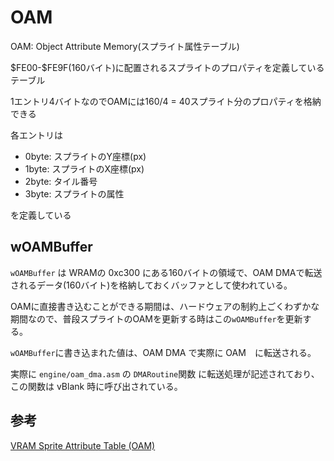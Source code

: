# OAM

OAM: Object Attribute Memory(スプライト属性テーブル)

\$FE00-\$FE9F(160バイト)に配置されるスプライトのプロパティを定義しているテーブル

1エントリ4バイトなのでOAMには160/4 = 40スプライト分のプロパティを格納できる

各エントリは

- 0byte: スプライトのY座標(px)
- 1byte: スプライトのX座標(px)
- 2byte: タイル番号
- 3byte: スプライトの属性

を定義している

## wOAMBuffer

`wOAMBuffer` は WRAMの 0xc300 にある160バイトの領域で、OAM DMAで転送されるデータ(160バイト)を格納しておくバッファとして使われている。

OAMに直接書き込むことができる期間は、ハードウェアの制約上ごくわずかな期間なので、普段スプライトのOAMを更新する時はこの`wOAMBuffer`を更新する。

`wOAMBuffer`に書き込まれた値は、OAM DMA で実際に OAM　に転送される。

実際に `engine/oam_dma.asm` の `DMARoutine`関数 に転送処理が記述されており、この関数は vBlank 時に呼び出されている。

## 参考

[VRAM Sprite Attribute Table (OAM)](https://gbdev.io/pandocs/#vram-sprite-attribute-table-oam)